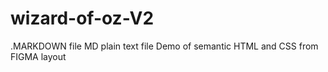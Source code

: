 # wizard-of-oz-V2

.MARKDOWN file MD plain text file
Demo of semantic HTML and CSS from FIGMA layout

